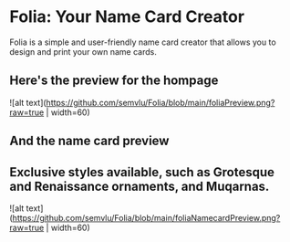 # Folia: Your Name Card Creator
Folia is a simple and user-friendly name card creator that allows you to design and print your own
name cards.

## Here's the preview for the hompage
![alt text](https://github.com/semvlu/Folia/blob/main/foliaPreview.png?raw=true | width=60)

## And the name card preview
## Exclusive styles available, such as Grotesque and Renaissance ornaments, and Muqarnas.
![alt text](https://github.com/semvlu/Folia/blob/main/foliaNamecardPreview.png?raw=true | width=60)

